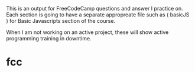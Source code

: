 This is an output for FreeCodeCamp questions and answer I practice on.
Each section is going to have a separate appropreate file such as ( basicJS )
for Basic Javascripts section of the course.

When I am not working on an active project, these will show active programming
training in downtime.
# fcc

